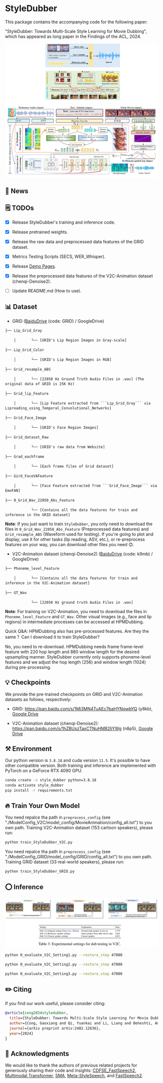 # StyleDubber
This package contains the accompanying code for the following paper:

"StyleDubber: Towards Multi-Scale Style Learning for Movie Dubbing", which has appeared as long paper in the Findings of the ACL, 2024.

![Illustration](./images/fig_intro_architecture.png)

## 📣 News




## 🗒 TODOs
- [x] Release StyleDubber's training and inference code.
- [x] Release pretrained weights.
- [x] Release the raw data and preprocessed data features of the GRID dataset.
- [x] Metrics Testing Scripts (SECS, WER_Whisper).
- [x] Release [Demo Pages](https://acl2024x.github.io/StyleDubber/).
- [x] Release the preprocessed data features of the V2C-Animation dataset (chenqi-Denoise2).
- [ ] Update README.md (How to use). 



## 📊 Dataset

- GRID ([BaiduDrive](https://pan.baidu.com/s/1E4cPbDvw_Zfk3_F8qoM7JA) (code: GRID) / GoogleDrive)

```
├── Lip_Grid_Gray
                          
    │       └── [GRID's Lip Region Images in Gray-scale] 

├── Lip_Grid_Color
                          
    │       └── [GRID's Lip Region Images in RGB] 

├── Grid_resample_ABS
                          
    │       └── [22050 Hz Ground Truth Audio Files in .wav] (The original data of GRID is 25K Hz)
    
├── Grid_lip_Feature
                          
    │       └── [Lip Feature extracted from ```Lip_Grid_Gray``` via Lipreading_using_Temporal_Convolutional_Networks] 

├── Grid_Face_Image
                          
    │       └── [GRID's Face Region Images] 

├── Grid_dataset_Raw
                          
    │       └── [GRID's raw data from Website] 

├── Grad_eachframe
                          
    │       └── [Each frame files of Grid dataset] 

├── Gird_FaceVAFeature
                          
    │       └── [Face Feature extracted from ```Grid_Face_Image``` via EmoFAN] 

├── 0_Grid_Wav_22050_Abs_Feature
                          
            └── [Contains all the data features for train and inference in the GRID dataset]  
```

**Note**: If you just want to train ```StyleDubber```, you only need to download the files in ```0_Grid_Wav_22050_Abs_Feature``` (Preprocessed data features) and ```Grid_resample_ABS``` (Waveform used for testing). If you're going to plot and display, use it for other tasks (lip reading, ASV, etc.), or re-preprocess features on your way, you can download other files you need 😊. 




- V2C-Animation dataset (chenqi-Denoise2) ([BaiduDrive]( https://pan.baidu.com/s/12hEFbXwpv4JscG3tUffjbA) (code: k9mb) / GoogleDrive)


```
├── Phoneme_level_Feature
                  
    │       └── [Contains all the data features for train and inference in the V2C-Animation dataset] 

├── GT_Wav
                  
            └── [22050 Hz ground truth Audio Files in .wav] 
```


**Note**: For training on V2C-Animation, you need to download the files in ```Phoneme_level_Feature``` and ```GT_Wav```. 
Other visual images (e.g., face and lip regions) in intermediate processes can be accessed at HPMDubbing. 

Quick Q&A: HPMDubbing also has pre-processed features. Are they the same？ Can I download it to train StyleDubber?

No, you need to re-download.  HPMDubbing needs frame frame-level feature with 220 hop length and 880 window length for the desired upsampling manner. 
StyleDubber currently only supports phoneme-level features and we adjust the hop length (256) and window length (1024) during pre-processing. 


## 💡 Checkpoints

We provide the pre-trained checkpoints on GRID and V2C-Animation datasets as follows, respectively:


- GRID: https://pan.baidu.com/s/1Mj3MN4TuAEc7baHYNqwbYQ (y8kb), [Google Drive](https://drive.google.com/file/d/1ehSKyKw_UkKiNJCcupujcLAmyTtvxaEY/view?usp=drive_link)

- V2C-Animation dataset (chenqi-Denoise2): https://pan.baidu.com/s/1hZBUszTaxCTNuHM82ljYWg (n8p5), [Google Drive](https://drive.google.com/file/d/1B3SIhActrdOEtVxktgW8K06_wf0GOeqN/view?usp=drive_link)

## ⚒️ Environment

Our python version is ```3.8.18``` and cuda version ```11.5```. It's possible to have other compatible version. 
Both training and inference are implemented with PyTorch on a
GeForce RTX 4090 GPU. 

```bash
conda create -n style_dubber python=3.8.18
conda activate style_dubber
pip install -r requirements.txt
```

## 🔥 Train Your Own Model 

You need repalce tha path in ```preprocess_config``` (see "./ModelConfig_V2C/model_config/MovieAnimation/config_all.txt") to you own path. 
Training V2C-Animation dataset (153 cartoon speakers), please run: 
```bash
python train_StyleDubber_V2C.py
```


You need repalce tha path in ```preprocess_config``` (see "./ModelConfig_GRID/model_config/GRID/config_all.txt") to you own path. 
Training GRID dataset (33 real-world speakers), please run:  
```bash
python train_StyleDubber_GRID.py
```

## ⭕ Inference 


![Illustration](./images/fig_Experiment.png)

```bash
python 0_evaluate_V2C_Setting1.py --restore_step 47000
```

```bash
python 0_evaluate_V2C_Setting2.py --restore_step 47000
```

```bash
python 0_evaluate_V2C_Setting3.py --restore_step 47000
```

## ✏️ Citing

If you find our work useful, please consider citing:
```BibTeX
@article{cong2024styledubber,
  title={StyleDubber: Towards Multi-Scale Style Learning for Movie Dubbing},
  author={Cong, Gaoxiang and Qi, Yuankai and Li, Liang and Beheshti, Amin and Zhang, Zhedong and Hengel, Anton van den and Yang, Ming-Hsuan and Yan, Chenggang and Huang, Qingming},
  journal={arXiv preprint arXiv:2402.12636},
  year={2024}
}
```

## 🙏 Acknowledgments

We would like to thank the authors of previous related projects for generously sharing their code and insights: [CDFSE_FastSpeech2](https://github.com/Labmem-Zhouyx/CDFSE_FastSpeech2), [Multimodal Transformer](https://github.com/yaohungt/Multimodal-Transformer), [SMA](https://github.com/keonlee9420/Stepwise_Monotonic_Multihead_Attention), [Meta-StyleSpeech](https://github.com/KevinMIN95/StyleSpeech), and [FastSpeech2](https://github.com/ming024/FastSpeech2).

